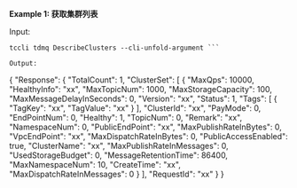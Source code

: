 **Example 1: 获取集群列表**



Input: 

```
tccli tdmq DescribeClusters --cli-unfold-argument ```

Output: 
```
{
    "Response": {
        "TotalCount": 1,
        "ClusterSet": [
            {
                "MaxQps": 10000,
                "HealthyInfo": "xx",
                "MaxTopicNum": 1000,
                "MaxStorageCapacity": 100,
                "MaxMessageDelayInSeconds": 0,
                "Version": "xx",
                "Status": 1,
                "Tags": [
                    {
                        "TagKey": "xx",
                        "TagValue": "xx"
                    }
                ],
                "ClusterId": "xx",
                "PayMode": 0,
                "EndPointNum": 0,
                "Healthy": 1,
                "TopicNum": 0,
                "Remark": "xx",
                "NamespaceNum": 0,
                "PublicEndPoint": "xx",
                "MaxPublishRateInBytes": 0,
                "VpcEndPoint": "xx",
                "MaxDispatchRateInBytes": 0,
                "PublicAccessEnabled": true,
                "ClusterName": "xx",
                "MaxPublishRateInMessages": 0,
                "UsedStorageBudget": 0,
                "MessageRetentionTime": 86400,
                "MaxNamespaceNum": 10,
                "CreateTime": "xx",
                "MaxDispatchRateInMessages": 0
            }
        ],
        "RequestId": "xx"
    }
}
```

